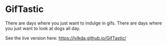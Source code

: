# GifTastic
There are days where you just want to indulge in gifs. There are days where you just want to look at dogs all day. 

See the live version here:
https://lylkda.github.io/GifTastic/
